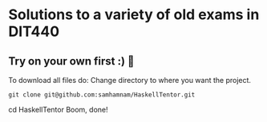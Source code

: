 # Solutions to a variety of old exams in DIT440
## Try on your own first :) 🦍

To download all files do:
Change directory to where you want the project.
```
git clone git@github.com:samhamnam/HaskellTentor.git
```
cd HaskellTentor
Boom, done!
